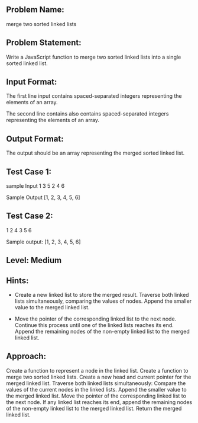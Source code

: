 ## Problem Name:
merge two sorted linked lists

## Problem Statement:
Write a JavaScript function to merge two sorted 
linked lists into a single sorted linked list.


## Input Format:
The first line input contains spaced-separated 
integers representing the elements of an array.

The second line contains also contains spaced-separated 
integers representing the elements of an array.

## Output Format:
The output should be an 
array representing the 
merged sorted linked list.

## Test Case 1:
sample Input
1 3 5
2 4 6

Sample Output
[1, 2, 3, 4, 5, 6]

## Test Case 2:
1 2 4
3 5 6

Sample output:
[1, 2, 3, 4, 5, 6]

## Level: Medium

## Hints:
- Create a new linked list to store the merged result.
Traverse both linked lists simultaneously, comparing the values of nodes.
Append the smaller value to the merged linked list.

- Move the pointer of the corresponding linked list to the next node.
Continue this process until one of the linked lists reaches its end.
Append the remaining nodes of the non-empty linked list to the merged linked list.

## Approach:
Create a function to represent a node in the linked list.
Create a function to merge two sorted linked lists.
Create a new head and current pointer for the merged linked list.
Traverse both linked lists simultaneously:
Compare the values of the current nodes in the linked lists.
Append the smaller value to the merged linked list.
Move the pointer of the corresponding linked list to the next node.
If any linked list reaches its end, append the remaining nodes of the non-empty linked list to the merged linked list.
Return the merged linked list.